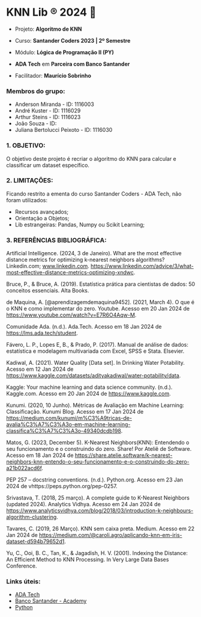 # **KNN Lib ® 2024** 🚀

* Projeto: **Algoritmo de KNN**

* Curso: **Santander Coders 2023 | 2º Semestre**
* Módulo: **Lógica de Programação II (PY)**
* **ADA Tech** em **Parceira com Banco Santander**
* Facilitador: **Maurício Sobrinho**

### **Membros do grupo:**

* Anderson Miranda - ID: 1116003
* André Kuster - ID: 1116029
* Arthur Steins - ID: 1116023
* João Souza - ID:
* Juliana Bertolucci Peixoto - ID: 1116030

### **1. OBJETIVO:**

O objetivo deste projeto é recriar o algoritmo do KNN para calcular e classificar um dataset específico.

### **2. LIMITAÇÕES:**

Ficando restrito a ementa do curso Santander Coders - ADA Tech, não foram utilizados:
* Recursos avançados;
* Orientação a Objetos;
* Lib estrangeiras: Pandas, Numpy ou Scikit Learning;

### **3. REFERÊNCIAS BIBLIOGRÁFICA:**

Artificial Intelligence. (2024, 3 de Janeiro). What are the most effective distance metrics for optimizing k-nearest neighbors algorithms? Linkedin.com; www.linkedin.com. https://www.linkedin.com/advice/3/what-most-effective-distance-metrics-optimizing-xndwc.

Bruce, P., & Bruce, A. (2019). Estatística prática para cientistas de dados: 50 conceitos essenciais. Alta Books.

de Maquina, A. [@aprendizagemdemaquina9452]. (2021, March 4). O que é o KNN e como implementar do zero. Youtube. Acesso em 20 Jan 2024 de https://www.youtube.com/watch?v=E7R6O4Aqw-M.

Comunidade Ada. (n.d.). Ada.Tech. Acesso em 18 Jan 2024 de https://lms.ada.tech/student.

Fávero, L. P., Lopes E, B., & Prado, P. (2017). Manual de análise de dados: estatística e modelagem multivariada com Excel, SPSS e Stata. Elsevier.

Kadiwal, A. (2021). Water Quality [Data set]. In Drinking Water Potability. Acesso em 12 Jan 2024 de  https://www.kaggle.com/datasets/adityakadiwal/water-potability/data.

Kaggle: Your machine learning and data science community. (n.d.). Kaggle.com. Acesso em 20 Jan 2024 de https://www.kaggle.com.

Kunumi. (2020, 10 Junho). Métricas de Avaliação em Machine Learning: Classificação. Kunumi Blog. Acesso em 17 Jan 2024 de https://medium.com/kunumi/m%C3%A9tricas-de-avalia%C3%A7%C3%A3o-em-machine-learning-classifica%C3%A7%C3%A3o-49340dcdb198.

Matos, G. (2023, December 5). K-Nearest Neighbors(KNN): Entendendo o seu funcionamento e o construindo do zero. Share! Por Ateliê de Software. Acesso em 18 Jan 2024 de https://share.atelie.software/k-nearest-neighbors-knn-entendo-o-seu-funcionamento-e-o-construindo-do-zero-a21b022acd6f.

PEP 257 – docstring conventions. (n.d.). Python.org. Acesso em 23 Jan 2024 de vhttps://peps.python.org/pep-0257.

Srivastava, T. (2018, 25 março). A complete guide to K-Nearest Neighbors (updated 2024). Analytics Vidhya. Acesso em 24 Jan 2024 de https://www.analyticsvidhya.com/blog/2018/03/introduction-k-neighbours-algorithm-clustering.

Tavares, C. (2019, 26 Março). KNN sem caixa preta. Medium. Acesso em 22 Jan 2024 de https://medium.com/@caroli.agro/aplicando-knn-em-iris-dataset-d594b79652d1.

Yu, C., Ooi, B. C., Tan, K., & Jagadish, H. V. (2001). Indexing the Distance: An Efficient Method to KNN Processing. In Very Large Data Bases Conference.

### **Links úteis:**

- [ADA Tech](https://ada.tech/)
- [Banco Santander - Academy](https://app.santanderopenacademy.com/pt-BR/program/bolsas-santander-santander-coders-2023-2-edicao)
- [Python](https://www.python.org)
